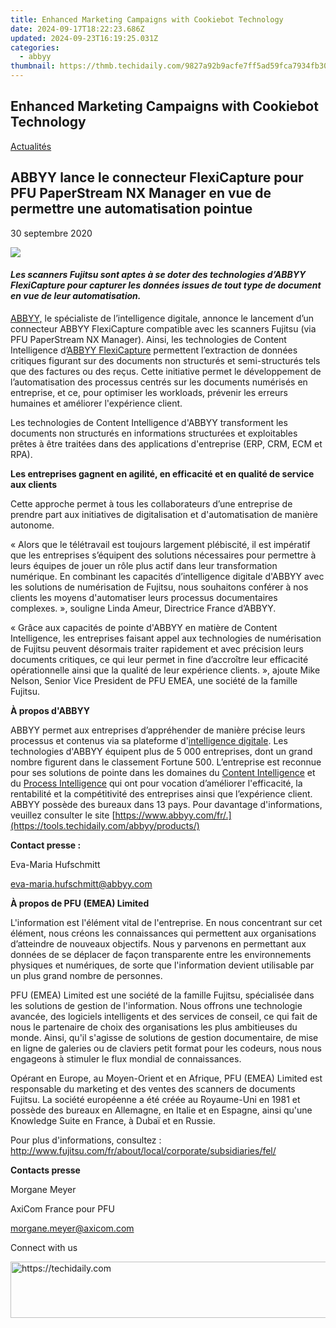 ```yaml
---
title: Enhanced Marketing Campaigns with Cookiebot Technology
date: 2024-09-17T18:22:23.686Z
updated: 2024-09-23T16:19:25.031Z
categories:
  - abbyy
thumbnail: https://thmb.techidaily.com/9827a92b9acfe7ff5ad59fca7934fb301cf15e62dfa6be6fe2bedc9f0e414ea5.jpg
---
```


## Enhanced Marketing Campaigns with Cookiebot Technology

[Actualités](https://tools.techidaily.com/abbyy/products/)

## ABBYY lance le connecteur FlexiCapture pour PFU PaperStream NX Manager en vue de permettre une automatisation pointue

30 septembre 2020

![](https://content.abbyy.com/-/media/project/abbyy/abbyy/branchtemplates/shutterstock_1272462163_1296-x-729.jpg?h=729&iar=0&w=1296)

#### _Les scanners Fujitsu sont aptes à se doter des technologies d’ABBYY FlexiCapture pour capturer les données issues de tout type de document en vue de leur automatisation._

[ABBYY,](https://tools.techidaily.com/abbyy/products/) le spécialiste de l’intelligence digitale, annonce le lancement d’un connecteur ABBYY FlexiCapture compatible avec les scanners Fujitsu (via PFU PaperStream NX Manager). Ainsi, les technologies de Content Intelligence d’[ABBYY FlexiCapture](https://tools.techidaily.com/abbyy/products/) permettent l’extraction de données critiques figurant sur des documents non structurés et semi-structurés tels que des factures ou des reçus. Cette initiative permet le développement de l’automatisation des processus centrés sur les documents numérisés en entreprise, et ce, pour optimiser les workloads, prévenir les erreurs humaines et améliorer l'expérience client.

Les technologies de Content Intelligence d'ABBYY transforment les documents non structurés en informations structurées et exploitables prêtes à être traitées dans des applications d'entreprise (ERP, CRM, ECM et RPA).

**Les entreprises gagnent en agilité, en efficacité et en qualité de service aux clients**

Cette approche permet à tous les collaborateurs d’une entreprise de prendre part aux initiatives de digitalisation et d'automatisation de manière autonome.

« Alors que le télétravail est toujours largement plébiscité, il est impératif que les entreprises s’équipent des solutions nécessaires pour permettre à leurs équipes de jouer un rôle plus actif dans leur transformation numérique. En combinant les capacités d’intelligence digitale d'ABBYY avec les solutions de numérisation de Fujitsu, nous souhaitons conférer à nos clients les moyens d'automatiser leurs processus documentaires complexes. », souligne Linda Ameur, Directrice France d’ABBYY.

« Grâce aux capacités de pointe d'ABBYY en matière de Content Intelligence, les entreprises faisant appel aux technologies de numérisation de Fujitsu peuvent désormais traiter rapidement et avec précision leurs documents critiques, ce qui leur permet in fine d’accroître leur efficacité opérationnelle ainsi que la qualité de leur expérience clients. », ajoute Mike Nelson, Senior Vice President de PFU EMEA, une société de la famille Fujitsu.

**À propos d'ABBYY**

ABBYY permet aux entreprises d’appréhender de manière précise leurs processus et contenus via sa plateforme d'[intelligence digitale](https://tools.techidaily.com/abbyy/products/). Les technologies d'ABBYY équipent plus de 5 000 entreprises, dont un grand nombre figurent dans le classement Fortune 500\. L’entreprise est reconnue pour ses solutions de pointe dans les domaines du [Content Intelligence](https://tools.techidaily.com/abbyy/products/) et du [Process Intelligence](https://tools.techidaily.com/abbyy/products/) qui ont pour vocation d’améliorer l'efficacité, la rentabilité et la compétitivité des entreprises ainsi que l’expérience client. ABBYY possède des bureaux dans 13 pays. Pour davantage d'informations, veuillez consulter le site [https://www.abbyy.com/fr/.](https://tools.techidaily.com/abbyy/products/)

**Contact presse :**

Eva-Maria Hufschmitt

[eva-maria.hufschmitt@abbyy.com](https://tools.techidaily.com/abbyy/products/)

**À propos de PFU (EMEA) Limited**

L'information est l'élément vital de l'entreprise. En nous concentrant sur cet élément, nous créons les connaissances qui permettent aux organisations d’atteindre de nouveaux objectifs. Nous y parvenons en permettant aux données de se déplacer de façon transparente entre les environnements physiques et numériques, de sorte que l'information devient utilisable par un plus grand nombre de personnes.

PFU (EMEA) Limited est une société de la famille Fujitsu, spécialisée dans les solutions de gestion de l'information. Nous offrons une technologie avancée, des logiciels intelligents et des services de conseil, ce qui fait de nous le partenaire de choix des organisations les plus ambitieuses du monde. Ainsi, qu'il s'agisse de solutions de gestion documentaire, de mise en ligne de galeries ou de claviers petit format pour les codeurs, nous nous engageons à stimuler le flux mondial de connaissances.

Opérant en Europe, au Moyen-Orient et en Afrique, PFU (EMEA) Limited est responsable du marketing et des ventes des scanners de documents Fujitsu. La société européenne a été créée au Royaume-Uni en 1981 et possède des bureaux en Allemagne, en Italie et en Espagne, ainsi qu'une Knowledge Suite en France, à Dubaï et en Russie.

Pour plus d'informations, consultez : <http://www.fujitsu.com/fr/about/local/corporate/subsidiaries/fel/>

**Contacts presse**

Morgane Meyer

AxiCom France pour PFU 

[morgane.meyer@axicom.com](https://tools.techidaily.com/abbyy/products/)

Connect with us

<ins class="adsbygoogle"
     style="display:block"
     data-ad-format="autorelaxed"
     data-ad-client="ca-pub-7571918770474297"
     data-ad-slot="1223367746"></ins>

<ins class="adsbygoogle"
     style="display:block"
     data-ad-client="ca-pub-7571918770474297"
     data-ad-slot="8358498916"
     data-ad-format="auto"
     data-full-width-responsive="true"></ins>



<!-- affiliate ads begin -->
<a href="https://appsumo.8odi.net/c/5597632/2037319/7443" target="_top" id="2037319">
  <img src="//a.impactradius-go.com/display-ad/7443-2037319" border="0" alt="https://techidaily.com" width="728" height="90"/>
</a>
<img height="0" width="0" src="https://appsumo.8odi.net/i/5597632/2037319/7443" style="position:absolute;visibility:hidden;" border="0" />
<!-- affiliate ads end -->

